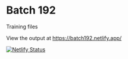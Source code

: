 # Batch 192

Training files

View the output at https://batch192.netlify.app/

[![Netlify Status](https://api.netlify.com/api/v1/badges/d397ce00-9034-4e71-9245-7d5ea063c076/deploy-status)](https://app.netlify.com/sites/batch192/deploys)
